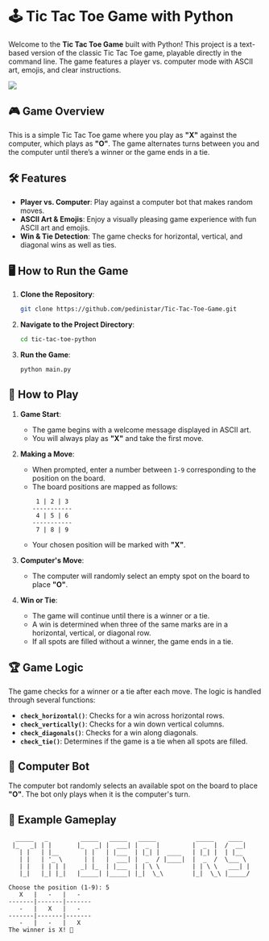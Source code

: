 # 🕹️ Tic Tac Toe Game with Python

Welcome to the **Tic Tac Toe Game** built with Python! This project is a text-based version of the classic Tic Tac Toe game, playable directly in the command line. The game features a player vs. computer mode with ASCII art, emojis, and clear instructions.

<img src="https://media.istockphoto.com/id/1365567894/vector/hand-drawn-vector-tic-tac-toe-game-noughts-and-crosses-doodle-sketch.jpg?s=612x612&w=0&k=20&c=pSs72urXBp6V8pnXvuJIfX3krtUoFhHaX6fG2g1PxUQ=">

## 🎮 Game Overview

This is a simple Tic Tac Toe game where you play as **"X"** against the computer, which plays as **"O"**. The game alternates turns between you and the computer until there’s a winner or the game ends in a tie.

## 🛠️ Features

- **Player vs. Computer**: Play against a computer bot that makes random moves.
- **ASCII Art & Emojis**: Enjoy a visually pleasing game experience with fun ASCII art and emojis.
- **Win & Tie Detection**: The game checks for horizontal, vertical, and diagonal wins as well as ties.

## 🖥️ How to Run the Game

1. **Clone the Repository**:
   ```bash
   git clone https://github.com/pedinistar/Tic-Tac-Toe-Game.git
   ```
2. **Navigate to the Project Directory**:
   ```bash
   cd tic-tac-toe-python
   ```
3. **Run the Game**:
   ```bash
   python main.py
   ```

## 🎲 How to Play

1. **Game Start**:
   - The game begins with a welcome message displayed in ASCII art.
   - You will always play as **"X"** and take the first move.

2. **Making a Move**:
   - When prompted, enter a number between `1-9` corresponding to the position on the board.
   - The board positions are mapped as follows:
     ```
      1 | 2 | 3
     -----------
      4 | 5 | 6
     -----------
      7 | 8 | 9
     ```
   - Your chosen position will be marked with **"X"**.

3. **Computer's Move**:
   - The computer will randomly select an empty spot on the board to place **"O"**.

4. **Win or Tie**:
   - The game will continue until there is a winner or a tie.
   - A win is determined when three of the same marks are in a horizontal, vertical, or diagonal row.
   - If all spots are filled without a winner, the game ends in a tie.

## 🏆 Game Logic

The game checks for a winner or a tie after each move. The logic is handled through several functions:

- **`check_horizontal()`**: Checks for a win across horizontal rows.
- **`check_vertically()`**: Checks for a win down vertical columns.
- **`check_diagonals()`**: Checks for a win along diagonals.
- **`check_tie()`**: Determines if the game is a tie when all spots are filled.

## 🤖 Computer Bot

The computer bot randomly selects an available spot on the board to place **"O"**. The bot only plays when it is the computer's turn.

## 🌟 Example Gameplay

```
  _____   _         _____   _____   _____           _____    ____  
 |_   _| | |       |_   _| |  ___| |  _  |         |  _  |  /  __| 
   | |   | |__       | |   | |___  | |_| |  ____   | |_| |  | |__  
   | |   | '_ \      | |   |  ___| |  _  / |____|  |  _  /  \___ \ 
   | |   | | | |    _| |_  | |___  | | \ \         | | \ \   ___| | 
   |_|   |_| |_|   |_____| |_____| |_|  \_\        |_|  \_\ |_____/ 

Choose the position (1-9): 5
   X   |   -   |   -   
-------|-------|-------
   -   |   X   |   -   
-------|-------|-------
   -   |   -   |   X   
The winner is X! 🎉
```
